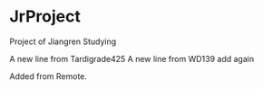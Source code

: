 # JrProject
Project of Jiangren Studying

A new line from Tardigrade425
A new line from WD139
add again

Added from Remote.
